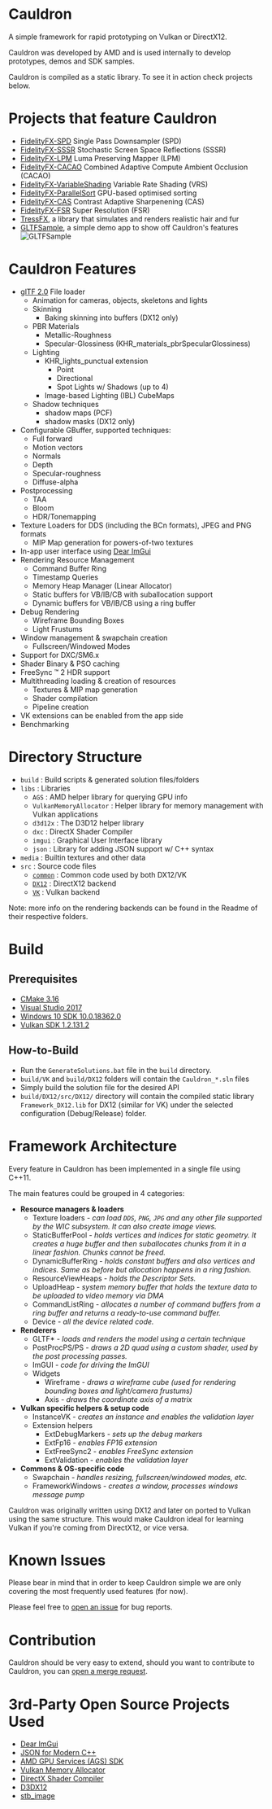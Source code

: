 # Cauldron

A simple framework for rapid prototyping on Vulkan or DirectX12.

Cauldron was developed by AMD and is used internally to develop prototypes, demos and SDK samples.

Cauldron is compiled as a static library. To see it in action check projects below.

# Projects that feature Cauldron

- [FidelityFX-SPD](https://github.com/GPUOpen-Effects/FidelityFX-SPD) Single Pass Downsampler (SPD)
- [FidelityFX-SSSR](https://github.com/GPUOpen-Effects/FidelityFX-SSSR) Stochastic Screen Space Reflections (SSSR)
- [FidelityFX-LPM](https://github.com/GPUOpen-Effects/FidelityFX-LPM) Luma Preserving Mapper (LPM)
- [FidelityFX-CACAO](https://github.com/GPUOpen-Effects/FidelityFX-CACAO) Combined Adaptive Compute Ambient Occlusion (CACAO)
- [FidelityFX-VariableShading](https://github.com/GPUOpen-Effects/FidelityFX-VariableShading) Variable Rate Shading (VRS)
- [FidelityFX-ParallelSort](https://github.com/GPUOpen-Effects/FidelityFX-ParallelSort) GPU-based optimised sorting
- [FidelityFX-CAS](https://github.com/GPUOpen-Effects/FidelityFX-CAS/) Contrast Adaptive Sharpenening (CAS)
- [FidelityFX-FSR](https://github.com/GPUOpen-Effects/FidelityFX-FSR) Super Resolution (FSR)
- [TressFX](https://github.com/GPUOpen-Effects/TressFX), a library that simulates and renders realistic hair and fur
- [GLTFSample](https://github.com/GPUOpen-LibrariesAndSDKs/gltfsample), a simple demo app to show off Cauldron's features
  ![GLTFSample](https://github.com/GPUOpen-LibrariesAndSDKs/gltfsample/raw/master/screenshot.png)

# Cauldron Features

- [glTF 2.0](https://github.com/KhronosGroup/glTF/tree/master/specification/2.0) File loader
  - Animation for cameras, objects, skeletons and lights
  - Skinning
    - Baking skinning into buffers (DX12 only)
  - PBR Materials 
    - Metallic-Roughness 
    - Specular-Glossiness (KHR_materials_pbrSpecularGlossiness)
  - Lighting 
      - KHR_lights_punctual extension
        - Point 
        - Directional
        - Spot Lights w/ Shadows (up to 4)
      - Image-based Lighting (IBL) CubeMaps
  - Shadow techniques
    - shadow maps (PCF)
    - shadow masks (DX12 only)
- Configurable GBuffer, supported techniques:
  - Full forward
  - Motion vectors
  - Normals
  - Depth
  - Specular-roughness
  - Diffuse-alpha
- Postprocessing
  - TAA
  - Bloom
  - HDR/Tonemapping
- Texture Loaders for DDS (including the BCn formats), JPEG and PNG formats
  - MIP Map generation for powers-of-two textures
- In-app user interface using [Dear ImGui](https://github.com/ocornut/imgui)
- Rendering Resource Management
  - Command Buffer Ring
  - Timestamp Queries
  - Memory Heap Manager (Linear Allocator)
  - Static buffers for VB/IB/CB with suballocation support
  - Dynamic buffers for VB/IB/CB using a ring buffer
- Debug Rendering
  - Wireframe Bounding Boxes
  - Light Frustums
- Window management & swapchain creation
  - Fullscreen/Windowed Modes
- Support for DXC/SM6.x 
- Shader Binary & PSO caching
- FreeSync :tm: 2 HDR support
- Multithreading loading & creation of resources
  - Textures & MIP map generation
  - Shader compilation
  - Pipeline creation
- VK extensions can be enabled from the app side
- Benchmarking 

# Directory Structure

- `build` : Build scripts & generated solution files/folders
- `libs` : Libraries
  - `AGS` : AMD helper library for querying GPU info
  - `VulkanMemoryAllocator` : Helper library for memory management with Vulkan applications
  - `d3d12x` : The D3D12 helper library
  - `dxc` : DirectX Shader Compiler 
  - `imgui` : Graphical User Interface library
  - `json` : Library for adding JSON support w/ C++ syntax
- `media` : Builtin textures and other data
- `src` : Source code files
  - [`common`](./src/common/) : Common code used by both DX12/VK
  - [`DX12`](./src/DX12/) : DirectX12 backend
  - [`VK`](./src/VK/) : Vulkan backend

Note: more info on the rendering backends can be found in the Readme of their respective folders.

# Build

## Prerequisites

- [CMake 3.16](https://cmake.org/download/)
- [Visual Studio 2017](https://visualstudio.microsoft.com/downloads/)
- [Windows 10 SDK 10.0.18362.0](https://developer.microsoft.com/en-us/windows/downloads/windows-10-sdk)
- [Vulkan SDK 1.2.131.2](https://www.lunarg.com/vulkan-sdk/)

## How-to-Build

- Run the `GenerateSolutions.bat` file in the `build` directory.
- `build/VK` and `build/DX12` folders will contain the `Cauldron_*.sln` files
- Simply build the solution file for the desired API
- `build/DX12/src/DX12/` directory will contain the compiled static library `Framework_DX12.lib` for DX12 (similar for VK) under the selected configuration (Debug/Release) folder.

# Framework Architecture

Every feature in Cauldron has been implemented in a single file using C++11.

The main features could be grouped in 4 categories:

- **Resource managers & loaders**
  - Texture loaders - *can load `DDS`, `PNG`, `JPG` and any other file supported by the WIC subsystem. It can also create image views.*
  - StaticBufferPool - *holds vertices and indices for static geometry. It creates a huge buffer and then suballocates chunks from it in a linear fashion. Chunks cannot be freed.*
  - DynamicBufferRing - *holds constant buffers and also vertices and indices. Same as before but allocation happens in a ring fashion.*
  - ResourceViewHeaps - *holds the Descriptor Sets.*  
  - UploadHeap - *system memory buffer that holds the texture data to be uploaded to video memory via DMA*
  - CommandListRing - *allocates a number of command buffers from a ring buffer and returns a ready-to-use command buffer.*
  - Device - *all the device related code.*
- **Renderers**
  - GLTF* - *loads and renders the model using a certain technique*
  - PostProcPS/PS - *draws a 2D quad using a custom shader, used by the post processing passes.*
  - ImGUI - *code for driving the ImGUI*
  - Widgets
    - Wireframe - *draws a wireframe cube (used for rendering bounding boxes and light/camera frustums)*
    - Axis - *draws the coordinate axis of a matrix*
- **Vulkan specific helpers & setup code**
  - InstanceVK - *creates an instance and enables the validation layer*
  - Extension helpers 
    - ExtDebugMarkers - *sets up the debug markers*
    - ExtFp16 - *enables FP16 extension*
    - ExtFreeSync2 - *enables FreeSync extension*
    - ExtValidation - *enables the validation layer*
- **Commons & OS-specific code**
  - Swapchain - *handles resizing, fullscreen/windowed modes, etc.*
  - FrameworkWindows - *creates a window, processes windows message pump*

Cauldron was originally written using DX12 and later on ported to Vulkan using the same structure. This would make Cauldron ideal for learning Vulkan if you're coming from DirectX12, or vice versa.

# Known Issues

Please bear in mind that in order to keep Cauldron simple we are only covering the most frequently used features (for now). 

Please feel free to [open an issue](TODO:LinkToGitHubRepoIssuesPage) for bug reports.

# Contribution

Cauldron should be very easy to extend, should you want to contribute to Cauldron, you can [open a merge request](TODO:LinkToGitHubRepoMergeRequestPage).

# 3rd-Party Open Source Projects Used

- [Dear ImGui](https://github.com/ocornut/imgui)
- [JSON for Modern C++](https://github.com/nlohmann/json)
- [AMD GPU Services (AGS) SDK](https://github.com/GPUOpen-LibrariesAndSDKs/AGS_SDK)
- [Vulkan Memory Allocator](https://github.com/GPUOpen-LibrariesAndSDKs/VulkanMemoryAllocator)
- [DirectX Shader Compiler](https://github.com/Microsoft/DirectXShaderCompiler)
- [D3DX12](https://github.com/microsoft/DirectX-Graphics-Samples/tree/master/Libraries/D3DX12)
- [stb_image](http://nothings.org/stb)
